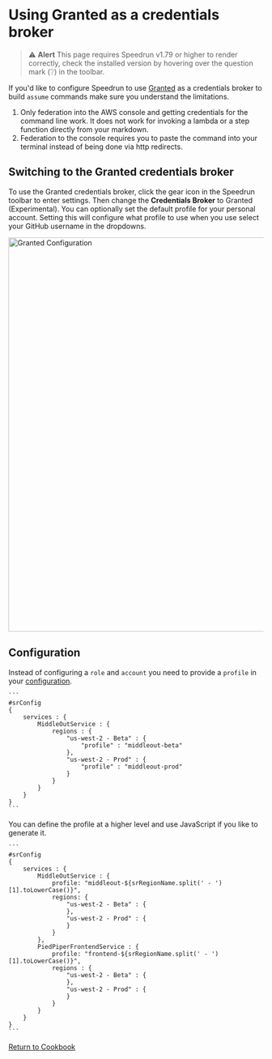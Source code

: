 # Using Granted as a credentials broker
> ⚠️ **Alert**
> This page requires Speedrun v1.79 or higher to render correctly, check the installed version by hovering over the question mark (❔) in the toolbar.

If you'd like to configure Speedrun to use [Granted](https://granted.dev) as a credentials broker to build `assume` commands make sure you understand the limitations.

1. Only federation into the AWS console and getting credentials for the command line work.  It does not work for invoking a lambda or a step function directly from your markdown.
2. Federation to the console requires you to paste the command into your terminal instead of being done via http redirects.

## Switching to the Granted credentials broker

To use the Granted credentials broker, click the gear icon in the Speedrun toolbar to enter settings.  Then change the **Credentials Broker** to Granted (Experimental).  You can optionally set the default profile for your personal account. Setting this will configure what profile to use when you use select your GitHub username in the dropdowns.

<img width="779" alt="Granted Configuration" src="https://github.com/No-Backspace-Crew/Speedrun/assets/97474956/b5dda28d-c4a5-48bc-a61a-d3412773ce8a">


## Configuration

Instead of configuring a `role` and `account` you need to provide a `profile` in your [configuration](https://github.com/No-Backspace-Crew/Speedrun/wiki/Speedrun-Configuration).

````
```
#srConfig
{
    services : {
        MiddleOutService : {
            regions : {
                "us-west-2 - Beta" : {
                    "profile" : "middleout-beta"
                },
                "us-west-2 - Prod" : {
                    "profile" : "middleout-prod"
                }
            }
        }
    }
}
```
````

You can define the profile at a higher level and use JavaScript if you like to generate it.

````
```
#srConfig
{
    services : {
        MiddleOutService : {
            profile: "middleout-${srRegionName.split(' - ')[1].toLowerCase()}",
            regions: {
                "us-west-2 - Beta" : {
                },
                "us-west-2 - Prod" : {
                }
            }
        },
        PiedPiperFrontendService : {
            profile: "frontend-${srRegionName.split(' - ')[1].toLowerCase()}",
            regions : {
                "us-west-2 - Beta" : {
                },
                "us-west-2 - Prod" : {
                }
            }
        }
    }
}
```
````
[Return to Cookbook](https://github.com/No-Backspace-Crew/Speedrun/wiki/Cookbook)
